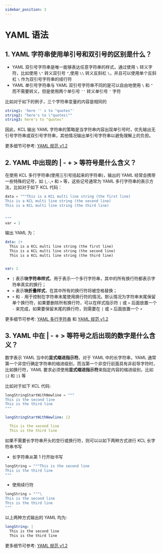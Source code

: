 ```yaml
---
sidebar_position: 3
---
```


# YAML 语法

## 1. YAML 字符串使用单引号和双引号的区别是什么？

- YAML 双引号字符串是唯一能够表达任意字符串的样式，通过使用 `\` 转义字符，比如使用 `\"` 转义双引号 `"`,使用 `\\` 转义反斜杠 `\`，并且可以使用单个反斜杠 `\` 作为双引号字符串的续行符
- YAML 单引号字符串与 YAML 双引号字符串不同的是可以自由地使用 `\` 和 `"` 而不需要转义，但是使用两个单引号 `''` 转义单引号 `'` 字符

比如对于如下的例子，三个字符串变量的内容是相同的

```yaml
string1: 'here '' s to "quotes"'
string2: "here's to \"quotes\""
string3: here's to "quotes"
```

因此，KCL 输出 YAML 字符串的策略是当字符串内容出现单引号时，优先输出无引号字符串或双引号字符串，其他情况输出单引号字符串以避免理解上的负担。

更多细节可参考: [YAML 规范 v1.2](https://yaml.org/spec/1.2.1/)

## 2. YAML 中出现的 | - + > 等符号是什么含义？

在使用 KCL 多行字符串(使用三引号括起来的字符串)，输出的 YAML 经常会携带一些特殊的记号，如 `|`,`-`,`+` 和 `>` 等，这些记号通常为 YAML 多行字符串的表示方法，比如对于如下 KCL 代码：

```python
data = """This is a KCL multi line string (the first line)
This is a KCL multi line string (the second line)
This is a KCL multi line string (the third line)


"""
var = 1
```

输出 YAML 为：

```yaml
data: |+
  This is a KCL multi line string (the first line)
  This is a KCL multi line string (the second line)
  This is a KCL multi line string (the third line)


var: 1
```

- `|` 表示**块字符串样式**，用于表示一个多行字符串，其中的所有换行符都表示字符串真实的换行；
- `>` 表示**块折叠样式**，在其中所有的换行符将被空格替换；
- `+` 和 `-` 用于控制在字符串末尾使用换行符的情况。默认情况为字符串末尾保留单个换行符，如果要删除所有换行符，可以在样式指示符 `|` 或 `>` 后面放置一个 `-` 来完成，如果要保留末尾的换行符，则需要在 `|` 或 `>` 后面放置一个 `+`

更多细节可参考: [YAML 多行字符串](https://yaml-multiline.info/) 和 [YAML 规范 v1.2](https://yaml.org/spec/1.2.1/)

## 3. YAML 中在 | - + > 等符号之后出现的数字是什么含义？

数字表示 YAML 当中的**显式缩进指示符**。对于 YAML 中的长字符串，YAML 通常第一个非空行确定字符串的缩进级别，而当第一个非空行前面具有非前导字符时，比如换行符，YAML 要求必须使用**显式缩进指示符**来指定内容的缩进级别，比如 `|2` 和 `|1` 等

比如对于如下 KCL 代码:

```python
longStringStartWithNewline = """
This is the second line
This is the third line
"""

```

```yaml
longStringStartWithNewline: |2

  This is the second line
  This is the third line
```

如果不需要长字符串开头的空行或换行符，则可以以如下两种方式进行 KCL 长字符串书写

- 长字符串从第 1 行开始书写

```python
longString = """This is the second line
This is the third line
"""
```

- 使用续行符

```python
longString = """\
This is the second line
This is the third line
"""
```

以上两种方式输出的 YAML 均为:

```yaml
longString: |
  This is the second line
  This is the third line
```

更多细节可参考: [YAML 规范 v1.2](https://yaml.org/spec/1.2.1/)
